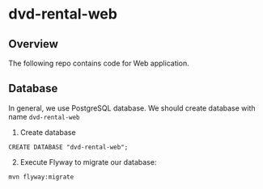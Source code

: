 # dvd-rental-web

## Overview
The following repo contains code for Web application.

## Database
In general, we use PostgreSQL database. We should create database with name `dvd-rental-web`

1. Create database
```postgresql
CREATE DATABASE "dvd-rental-web";
```
2. Execute Flyway to migrate our database:
```shell
mvn flyway:migrate
```
